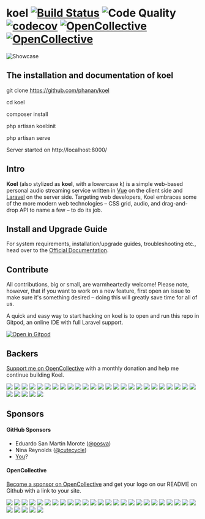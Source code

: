 # koel [![Build Status](https://travis-ci.org/phanan/koel.svg?branch=master)](https://travis-ci.org/phanan/koel) ![Code Quality](https://scrutinizer-ci.com/g/phanan/koel/badges/quality-score.png?b=master) [![codecov](https://codecov.io/gh/phanan/koel/branch/master/graph/badge.svg)](https://codecov.io/gh/phanan/koel) [![OpenCollective](https://opencollective.com/koel/backers/badge.svg)](#backers) [![OpenCollective](https://opencollective.com/koel/sponsors/badge.svg)](#sponsors)

![Showcase](http://koel.phanan.net/dist/img/showcase.png?2)

The installation and documentation of koel
---------------------------------------------
git clone https://github.com/phanan/koel

cd koel

composer install

php artisan koel:init

php artisan serve

Server started on http://localhost:8000/

## Intro

**Koel** (also stylized as **koel**, with a lowercase k) is a simple web-based personal audio streaming service written in [Vue](http://vuejs.org/) on the client side and [Laravel](http://laravel.com/) on the server side. Targeting web developers, Koel embraces some of the more modern web technologies – CSS grid, audio, and drag-and-drop API to name a few – to do its job.

## Install and Upgrade Guide

For system requirements, installation/upgrade guides, troubleshooting etc., head over to the [Official Documentation](http://koel.phanan.net/docs).

## Contribute

All contributions, big or small, are warmheartedly welcome! Please note, however, that if you want to work on a new feature, first open an issue to make sure it's something desired – doing this will greatly save time for all of us.

A quick and easy way to start hacking on koel is to open and run this repo in Gitpod, an online IDE with full Laravel support.

[![Open in Gitpod](https://gitpod.io/button/open-in-gitpod.svg)](https://gitpod.io/#https://github.com/phanan/koel)

## Backers

[Support me on OpenCollective](https://opencollective.com/koel#backer) with a monthly donation and help me continue building Koel.

<a href="https://opencollective.com/koel/backer/0/website" target="_blank"><img src="https://opencollective.com/koel/backer/0/avatar.svg"></a>
<a href="https://opencollective.com/koel/backer/1/website" target="_blank"><img src="https://opencollective.com/koel/backer/1/avatar.svg"></a>
<a href="https://opencollective.com/koel/backer/2/website" target="_blank"><img src="https://opencollective.com/koel/backer/2/avatar.svg"></a>
<a href="https://opencollective.com/koel/backer/3/website" target="_blank"><img src="https://opencollective.com/koel/backer/3/avatar.svg"></a>
<a href="https://opencollective.com/koel/backer/4/website" target="_blank"><img src="https://opencollective.com/koel/backer/4/avatar.svg"></a>
<a href="https://opencollective.com/koel/backer/5/website" target="_blank"><img src="https://opencollective.com/koel/backer/5/avatar.svg"></a>
<a href="https://opencollective.com/koel/backer/6/website" target="_blank"><img src="https://opencollective.com/koel/backer/6/avatar.svg"></a>
<a href="https://opencollective.com/koel/backer/7/website" target="_blank"><img src="https://opencollective.com/koel/backer/7/avatar.svg"></a>
<a href="https://opencollective.com/koel/backer/8/website" target="_blank"><img src="https://opencollective.com/koel/backer/8/avatar.svg"></a>
<a href="https://opencollective.com/koel/backer/9/website" target="_blank"><img src="https://opencollective.com/koel/backer/9/avatar.svg"></a>
<a href="https://opencollective.com/koel/backer/10/website" target="_blank"><img src="https://opencollective.com/koel/backer/10/avatar.svg"></a>
<a href="https://opencollective.com/koel/backer/11/website" target="_blank"><img src="https://opencollective.com/koel/backer/11/avatar.svg"></a>
<a href="https://opencollective.com/koel/backer/12/website" target="_blank"><img src="https://opencollective.com/koel/backer/12/avatar.svg"></a>
<a href="https://opencollective.com/koel/backer/13/website" target="_blank"><img src="https://opencollective.com/koel/backer/13/avatar.svg"></a>
<a href="https://opencollective.com/koel/backer/14/website" target="_blank"><img src="https://opencollective.com/koel/backer/14/avatar.svg"></a>
<a href="https://opencollective.com/koel/backer/15/website" target="_blank"><img src="https://opencollective.com/koel/backer/15/avatar.svg"></a>
<a href="https://opencollective.com/koel/backer/16/website" target="_blank"><img src="https://opencollective.com/koel/backer/16/avatar.svg"></a>
<a href="https://opencollective.com/koel/backer/17/website" target="_blank"><img src="https://opencollective.com/koel/backer/17/avatar.svg"></a>
<a href="https://opencollective.com/koel/backer/18/website" target="_blank"><img src="https://opencollective.com/koel/backer/18/avatar.svg"></a>
<a href="https://opencollective.com/koel/backer/19/website" target="_blank"><img src="https://opencollective.com/koel/backer/19/avatar.svg"></a>
<a href="https://opencollective.com/koel/backer/20/website" target="_blank"><img src="https://opencollective.com/koel/backer/20/avatar.svg"></a>
<a href="https://opencollective.com/koel/backer/21/website" target="_blank"><img src="https://opencollective.com/koel/backer/21/avatar.svg"></a>
<a href="https://opencollective.com/koel/backer/22/website" target="_blank"><img src="https://opencollective.com/koel/backer/22/avatar.svg"></a>
<a href="https://opencollective.com/koel/backer/23/website" target="_blank"><img src="https://opencollective.com/koel/backer/23/avatar.svg"></a>
<a href="https://opencollective.com/koel/backer/24/website" target="_blank"><img src="https://opencollective.com/koel/backer/24/avatar.svg"></a>
<a href="https://opencollective.com/koel/backer/25/website" target="_blank"><img src="https://opencollective.com/koel/backer/25/avatar.svg"></a>
<a href="https://opencollective.com/koel/backer/26/website" target="_blank"><img src="https://opencollective.com/koel/backer/26/avatar.svg"></a>
<a href="https://opencollective.com/koel/backer/27/website" target="_blank"><img src="https://opencollective.com/koel/backer/27/avatar.svg"></a>
<a href="https://opencollective.com/koel/backer/28/website" target="_blank"><img src="https://opencollective.com/koel/backer/28/avatar.svg"></a>
<a href="https://opencollective.com/koel/backer/29/website" target="_blank"><img src="https://opencollective.com/koel/backer/29/avatar.svg"></a>

## Sponsors

#### GitHub Sponsors

* Eduardo San Martin Morote ([@posva](https://github.com/posva))
* Nina Reynolds ([@cutecycle](https://github.com/cutecycle))
* [You](https://github.com/users/phanan/sponsorship)?

#### OpenCollective

[Become a sponsor on OpenCollective](https://opencollective.com/koel#sponsor) and get your logo on our README on Github with a link to your site.

<a href="https://opencollective.com/koel/sponsor/0/website" target="_blank"><img src="https://opencollective.com/koel/sponsor/0/avatar.svg"></a>
<a href="https://opencollective.com/koel/sponsor/1/website" target="_blank"><img src="https://opencollective.com/koel/sponsor/1/avatar.svg"></a>
<a href="https://opencollective.com/koel/sponsor/2/website" target="_blank"><img src="https://opencollective.com/koel/sponsor/2/avatar.svg"></a>
<a href="https://opencollective.com/koel/sponsor/3/website" target="_blank"><img src="https://opencollective.com/koel/sponsor/3/avatar.svg"></a>
<a href="https://opencollective.com/koel/sponsor/4/website" target="_blank"><img src="https://opencollective.com/koel/sponsor/4/avatar.svg"></a>
<a href="https://opencollective.com/koel/sponsor/5/website" target="_blank"><img src="https://opencollective.com/koel/sponsor/5/avatar.svg"></a>
<a href="https://opencollective.com/koel/sponsor/6/website" target="_blank"><img src="https://opencollective.com/koel/sponsor/6/avatar.svg"></a>
<a href="https://opencollective.com/koel/sponsor/7/website" target="_blank"><img src="https://opencollective.com/koel/sponsor/7/avatar.svg"></a>
<a href="https://opencollective.com/koel/sponsor/8/website" target="_blank"><img src="https://opencollective.com/koel/sponsor/8/avatar.svg"></a>
<a href="https://opencollective.com/koel/sponsor/9/website" target="_blank"><img src="https://opencollective.com/koel/sponsor/9/avatar.svg"></a>
<a href="https://opencollective.com/koel/sponsor/10/website" target="_blank"><img src="https://opencollective.com/koel/sponsor/10/avatar.svg"></a>
<a href="https://opencollective.com/koel/sponsor/11/website" target="_blank"><img src="https://opencollective.com/koel/sponsor/11/avatar.svg"></a>
<a href="https://opencollective.com/koel/sponsor/12/website" target="_blank"><img src="https://opencollective.com/koel/sponsor/12/avatar.svg"></a>
<a href="https://opencollective.com/koel/sponsor/13/website" target="_blank"><img src="https://opencollective.com/koel/sponsor/13/avatar.svg"></a>
<a href="https://opencollective.com/koel/sponsor/14/website" target="_blank"><img src="https://opencollective.com/koel/sponsor/14/avatar.svg"></a>
<a href="https://opencollective.com/koel/sponsor/15/website" target="_blank"><img src="https://opencollective.com/koel/sponsor/15/avatar.svg"></a>
<a href="https://opencollective.com/koel/sponsor/16/website" target="_blank"><img src="https://opencollective.com/koel/sponsor/16/avatar.svg"></a>
<a href="https://opencollective.com/koel/sponsor/17/website" target="_blank"><img src="https://opencollective.com/koel/sponsor/17/avatar.svg"></a>
<a href="https://opencollective.com/koel/sponsor/18/website" target="_blank"><img src="https://opencollective.com/koel/sponsor/18/avatar.svg"></a>
<a href="https://opencollective.com/koel/sponsor/19/website" target="_blank"><img src="https://opencollective.com/koel/sponsor/19/avatar.svg"></a>
<a href="https://opencollective.com/koel/sponsor/20/website" target="_blank"><img src="https://opencollective.com/koel/sponsor/20/avatar.svg"></a>
<a href="https://opencollective.com/koel/sponsor/21/website" target="_blank"><img src="https://opencollective.com/koel/sponsor/21/avatar.svg"></a>
<a href="https://opencollective.com/koel/sponsor/22/website" target="_blank"><img src="https://opencollective.com/koel/sponsor/22/avatar.svg"></a>
<a href="https://opencollective.com/koel/sponsor/23/website" target="_blank"><img src="https://opencollective.com/koel/sponsor/23/avatar.svg"></a>
<a href="https://opencollective.com/koel/sponsor/24/website" target="_blank"><img src="https://opencollective.com/koel/sponsor/24/avatar.svg"></a>
<a href="https://opencollective.com/koel/sponsor/25/website" target="_blank"><img src="https://opencollective.com/koel/sponsor/25/avatar.svg"></a>
<a href="https://opencollective.com/koel/sponsor/26/website" target="_blank"><img src="https://opencollective.com/koel/sponsor/26/avatar.svg"></a>
<a href="https://opencollective.com/koel/sponsor/27/website" target="_blank"><img src="https://opencollective.com/koel/sponsor/27/avatar.svg"></a>
<a href="https://opencollective.com/koel/sponsor/28/website" target="_blank"><img src="https://opencollective.com/koel/sponsor/28/avatar.svg"></a>
<a href="https://opencollective.com/koel/sponsor/29/website" target="_blank"><img src="https://opencollective.com/koel/sponsor/29/avatar.svg"></a>
